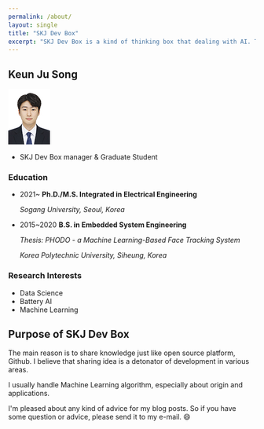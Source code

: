 ```yaml
---
permalink: /about/
layout: single
title: "SKJ Dev Box"
excerpt: "SKJ Dev Box is a kind of thinking box that dealing with AI. The purpose of this blog is to share a idea, especially how to approach and apply algorithms."
---
```


## Keun Ju Song

<img src="/assets/images/skj.png" alt="Keun Ju Song"
       height="113" width="85">

- SKJ Dev Box manager & Graduate Student

### Education

- 2021~  **Ph.D./M.S. Integrated in Electrical Engineering**

  *Sogang University, Seoul, Korea* 

* 2015~2020 **B.S. in Embedded System Engineering**

  *Thesis: PHODO - a Machine Learning-Based Face Tracking System*

  *Korea Polytechnic University, Siheung, Korea*

### Research Interests

* Data Science
* Battery AI
* Machine Learning

## Purpose of SKJ Dev Box

The main reason is to share knowledge just like open source platform, Github. I believe that sharing idea is a detonator of development in various areas. 

I usually handle Machine Learning algorithm, especially about origin and applications.

I'm pleased about any kind of advice for my blog posts. So if you have some question or advice, please send it to my e-mail. :smile:
